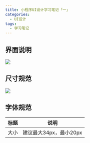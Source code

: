 ```yaml
---
title: 小程序UI设计学习笔记「一」
categories:
  - UI设计
tags:
  - 学习笔记
---
```


## 界面说明

![](https://tva1.sinaimg.cn/large/00831rSTly1gcthrlm7xij30ua0u0jsb.jpg)

## 尺寸规范

![](https://tva1.sinaimg.cn/large/00831rSTly1gcl3r3uvzdj30qi16agon.jpg)

<!-- more -->

## 字体规范

标题 | 说明
---|---
大小 | 建议最大34px，最小20px
